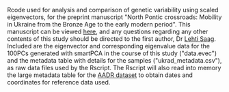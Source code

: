Rcode used for analysis and comparison of genetic variability using scaled eigenvectors, for the preprint manuscript "North Pontic crossroads: Mobility in Ukraine from the Bronze Age to the early modern period". This manuscript can be viewed [here](https://www.biorxiv.org/content/10.1101/2024.05.24.595769v1), and any questions regarding any other contents of this study should be directed to the first author, Dr [Lehti Saag](mailto:lehtis@ut.ee).
Included are the eigenvector and corresponding eigenvalue data for the 100PCs generated with smartPCA in the course of this study ("data.evec") and the metadata table with details for the samples ("ukrad_metadata.csv"), as raw data files used by the Rscript. The Rscript will also read into memory the large metadata table for the [AADR dataset](https://reich.hms.harvard.edu/allen-ancient-dna-resource-aadr-downloadable-genotypes-present-day-and-ancient-dna-data) to obtain dates and coordinates for reference data used.
